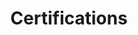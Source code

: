 ---
# An instance of the Accomplishments widget.
# Documentation: https://wowchemy.com/docs/page-builder/
widget: accomplishments

# This file represents a page section.
headless: true

# Order that this section appears on the page.
weight: 40

# Note: `&shy;` is used to add a 'soft' hyphen in a long heading.
title: 'Certifications'
subtitle:

# Date format
#   Refer to https://wowchemy.com/docs/customization/#date-format
date_format: Jan 2006

# Accomplishments.
#   Add/remove as many `item` blocks below as you like.
#   `title`, `organization`, and `date_start` are the required parameters.
#   Leave other parameters empty if not required.
#   Begin multi-line descriptions with YAML's `|2-` multi-line prefix.
item:
- certificate_url: https://www.coursera.org/account/accomplishments/specialization/certificate/YSEXSMPC6P3K
  date_end: ""
  date_start: "2021-08-05"
  description: "Specialization by: DeepLearning.AI"
  organization: Coursera
  organization_url: https://www.coursera.org
  title: Deep Learning Specialization
  url: "https://www.coursera.org/specializations/deep-learning"
- certificate_url: https://www.coursera.org/account/accomplishments/certificate/94LUMBBRBVNK
  date_end: ""
  date_start: "2021-06-30"
  description: "Course by: Stanford University (Andrew Ng's course)"
  organization: Coursera
  organization_url: https://www.coursera.org
  title: Machine Learning
  url: "https://www.coursera.org/learn/machine-learning?"
- certificate_url: https://courses.edx.org/certificates/54c0b5ace51f40d092194a090d3ead2d
  date_end: ""
  date_start: "2021-05-11"
  description: "Course by: HarvardX"
  organization: edX
  organization_url: https://www.edx.org/school/harvardx
  title: "STAT110x: Introduction to Probability"
  url: "https://www.edx.org/course/introduction-to-probability"

design:
  columns: '2' 
---